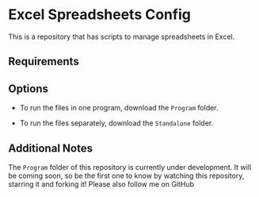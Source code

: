 # Excel Spreadsheets Config
This is a repository that has scripts to manage spreadsheets in Excel.

## Requirements

## Options

- To run the files in one program, download the `Program` folder.

- To run the files separately, download the `Standalone` folder.

## Additional Notes

The `Program` folder of this repository is currently under development. It will be coming soon, so be the first one to know by watching this repository, starring it and forking it! Please also follow me on GitHub
